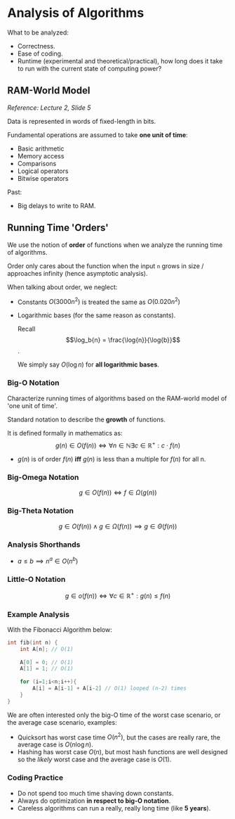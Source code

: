 # Analysis of Algorithms

What to be analyzed:

- Correctness.
- Ease of coding.
- Runtime (experimental and theoretical/practical), how long does it take to run with the current state of computing power?

## RAM-World Model

*Reference: Lecture 2, Slide 5*

Data is represented in words of fixed-length in bits.

Fundamental operations are assumed to take **one unit of time**:

- Basic arithmetic
- Memory access
- Comparisons
- Logical operators
- Bitwise operators

Past:

- Big delays to write to RAM.

## Running Time 'Orders'

We use the notion of **order** of functions when we analyze the running time of algorithms. 

Order only cares about the function when the input `n` grows in size / approaches infinity (hence asymptotic analysis).

When talking about order, we neglect:

- Constants
  $O(3000n^2)$ is treated the same as $O(0.020n^2)$

- Logarithmic bases (for the same reason as constants).

  Recall $$\log_b{n} = \frac{\log{n}}{\log{b}}$$.

  We simply say $O(\log{n})$ for **all logarithmic bases**.

### Big-O Notation

Characterize running times of algorithms based on the RAM-world model of 'one unit of time'.

Standard notation to describe the **growth** of functions.

It is defined formally in mathematics as:
$$
g(n) \in O(f(n)) \iff \forall{n}\in\mathbb{N}\exists{c}\in\mathbb{R}^+: c\cdot f(n)
$$

- $g(n)$ is of order $f(n)$ **iff**  $g(n)$ is less than a multiple for $f(n)$ for all n.

### Big-Omega Notation

$$
g\in O(f(n)) \iff f \in \Omega(g(n))
$$

### Big-Theta Notation

$$
g\in O(f(n)) \wedge g\in\Omega(f(n)) \implies g\in \Theta(f(n))
$$

### Analysis Shorthands

- $a \leq b \implies n^a \in O(n^b)$

### Little-O Notation

$$
g \in o(f(n)) \iff \forall c\in\mathbb{R}^+: g(n) \leq f(n)
$$

### Example Analysis

With the Fibonacci Algorithm below:

```c
int fib(int n) {
    int A[n]; // O(1)
    
    A[0] = 0; // O(1)
    A[1] = 1; // O(1)
    
    for (i=1;i<n;i++){
        A[i] = A[i-1] + A[i-2] // O(1) looped (n-2) times
    }
}
```

We are often interested only the big-O time of the worst case scenario, or the average case scenario, examples:

- Quicksort has worst case time $O(n^2)$, but the cases are really rare, the average case is $O(n\log{n})$.
- Hashing has worst case $O(n)$, but most hash functions are well designed so the *likely* worst case and the average case is $O(1)$.

### Coding Practice

- Do not spend too much time shaving down constants.
- Always do optimization **in respect to big-O notation**.
- Careless algorithms can run a really, really long time (like **5 years**).
